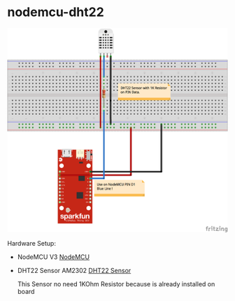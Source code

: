 # nodemcu-dht22

<img src="/NodeMCU-DHT22-Fritzing.png">

Hardware Setup:

-  NodeMCU V3 <a href="http://amzn.to/2qlW5U8" target=_blank>NodeMCU</a>
-  DHT22  Sensor AM2302 <a href="http://amzn.to/2rUhpQr" target=_blank>DHT22 Sensor</a>

   This Sensor no need 1KOhm Resistor because is already installed on board




